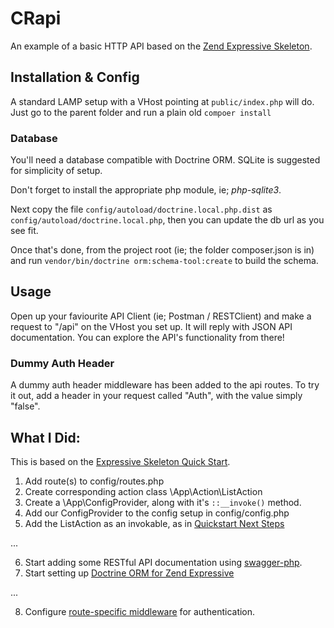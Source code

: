 # CRapi

An example of a basic HTTP API based on the [Zend Expressive Skeleton](https://github.com/zendframework/zend-expressive-skeleton).

## Installation & Config

A standard LAMP setup with a VHost pointing at `public/index.php` will do.
Just go to the parent folder and run a plain old `compoer install`

### Database

You'll need a database compatible with Doctrine ORM. SQLite is suggested for simplicity of setup.

Don't forget to install the appropriate php module, ie; _php-sqlite3_.

Next copy the file `config/autoload/doctrine.local.php.dist` as `config/autoload/doctrine.local.php`,
then you can update the db url as you see fit.

Once that's done, from the project root (ie; the folder composer.json is in) and run `vendor/bin/doctrine orm:schema-tool:create`
to build the schema.

## Usage

Open up your faviourite API Client (ie; Postman / RESTClient) and make a request to "/api" on the VHost you set up.
It will reply with JSON API documentation. You can explore the API's functionality from there!

### Dummy Auth Header

A dummy auth header middleware has been added to the api routes. 
To try it out, add a header in your request called "Auth", with the value simply "false".  

## What I Did:

This is based on the [Expressive Skeleton Quick Start](http://zendframework.github.io/zend-expressive/getting-started/skeleton/).

1. Add route(s) to config/routes.php
2. Create corresponding action class \App\Action\ListAction 
3. Create a \App\ConfigProvider, along with it's `::__invoke()` method.
4. Add our ConfigProvider to the config setup in config/config.php
5. Add the ListAction as an invokable, as in [Quickstart Next Steps](http://zendframework.github.io/zend-expressive/getting-started/skeleton/#next-steps)

...

6. Start adding some RESTful API documentation using [swagger-php](https://github.com/zircote/swagger-php/blob/master/docs/Getting-started.md).
7. Start setting up [Doctrine ORM for Zend Expressive](https://www.jamestitcumb.com/posts/integrating-doctrine-expressive-easier)

...

8. Configure [route-specific middleware](https://docs.zendframework.com/zend-expressive/cookbook/route-specific-pipeline/) for authentication.